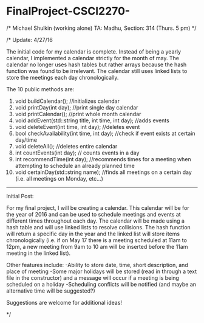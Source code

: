 # FinalProject-CSCI2270-

/* Michael Shulkin (working alone)
  TA: Madhu, Section: 314 (Thurs. 5 pm)
*/

/* Update: 4/27/16

  The initial code for my calendar is complete. Instead of being a yearly calendar, I implemented a calendar strictly for the month of may. The calendar no longer uses hash tables but rather arrays because the hash function was found to be irrelevant. The calendar still uses linked lists to store the meetings each day chronologically.
  
  The 10 public methods are:
  1. void buildCalendar();  //initializes calendar
  2. void printDay(int day);  //print single day calendar
  3. void printCalendar(); //print whole month calendar
  4. void addEvent(std::string title, int time, int day);  //adds events
  5. void deleteEvent(int time, int day); //deletes event
  6. bool checkAvailability(int time, int day); //check if event exists at certain day/time
  7. void deleteAll(); //deletes entire calendar
  8. int countEvents(int day); // counts events in a day
  9. int recommendTime(int day); //recommends times for a meeting when attempting to schedule an already planned time
  10. void certainDay(std::string name); //finds all meetings on a certain day (i.e. all meetings on Monday, etc...)

-------
Initial Post:

For my final project, I will be creating a calendar. This calendar will be for the year of 2016 and can be used to schedule meetings and events at different times throughout each day. The calendar will be made using a hash table and will use linked lists to resolve collisions. The hash function will return a specific day in the year and the linked list will store items chronologically (i.e. if on May 17 there is a meeting scheduled at 11am to 12pm, a new meeting from 9am to 10 am will be inserted before the 11am meeting in the linked list).

Other features include:
-Ability to store date, time, short description, and place of meeting
-Some major holidays will be stored (read in through a text file in the constructor) and a message will occur if a meeting is being scheduled on a holiday
-Scheduling conflicts will be notified (and maybe an alternative time will be suggested?)

Suggestions are welcome for additional ideas!

*/
